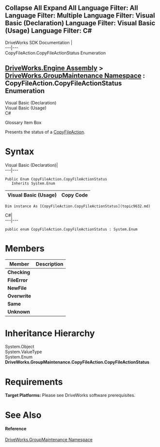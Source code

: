 Collapse All Expand All Language Filter: All  Language Filter: Multiple  Language Filter: Visual Basic (Declaration) Language Filter: Visual Basic (Usage) Language Filter: C#  
---  
DriveWorks SDK Documentation  |   
---|---  
CopyFileAction.CopyFileActionStatus Enumeration   
  
[DriveWorks.Engine Assembly](topic2156.md) > [DriveWorks.GroupMaintenance Namespace](topic9628.md) : CopyFileAction.CopyFileActionStatus Enumeration  
---  
  
Visual Basic (Declaration)    
Visual Basic (Usage)    
C# 

Glossary Item Box

Presents the status of a [CopyFileAction](topic9696.md). 

# Syntax

Visual Basic (Declaration)|   
---|---  
      
    
    Public Enum CopyFileAction.CopyFileActionStatus 
       Inherits System.Enum  
  
Visual Basic (Usage)| Copy Code  
---|---  
      
    
    Dim instance As [CopyFileAction.CopyFileActionStatus](topic9632.md)  
  
C#|   
---|---  
      
    
    public enum CopyFileAction.CopyFileActionStatus : System.Enum   
  
# Members

Member| Description  
---|---  
**Checking**|   
**FileError**|   
**NewFile**|   
**Overwrite**|   
**Same**|   
**Unknown**|   
  
# Inheritance Hierarchy

System.Object  
System.ValueType  
System.Enum  
**DriveWorks.GroupMaintenance.CopyFileAction.CopyFileActionStatus**  


# Requirements

**Target Platforms:** Please see DriveWorks software prerequisites.

# See Also

#### Reference

[DriveWorks.GroupMaintenance Namespace](topic9628.md)


